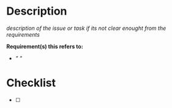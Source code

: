 # Description
_description of the issue or task if its not clear enought from the requirements_

**Requirement(s) this refers to:**
* _" "_

# Checklist
* [ ] 